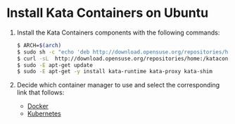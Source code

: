 # Install Kata Containers on Ubuntu

1. Install the Kata Containers components with the following commands:
   ```bash
   $ ARCH=$(arch)
   $ sudo sh -c "echo 'deb http://download.opensuse.org/repositories/home:/katacontainers:/releases:/${ARCH}:/stable-1.4/xUbuntu_$(lsb_release -rs)/ /' > /etc/apt/sources.list.d/kata-containers.list"
   $ curl -sL  http://download.opensuse.org/repositories/home:/katacontainers:/releases:/${ARCH}:/stable-1.4/xUbuntu_$(lsb_release -rs)/Release.key | sudo apt-key add -
   $ sudo -E apt-get update
   $ sudo -E apt-get -y install kata-runtime kata-proxy kata-shim
   ```

2. Decide which container manager to use and select the corresponding link that follows:

   - [Docker](docker/ubuntu-docker-install.md)
   - [Kubernetes](https://github.com/kata-containers/documentation/blob/master/Developer-Guide.md#run-kata-containers-with-kubernetes)
